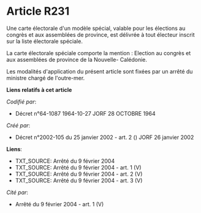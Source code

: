 # Article R231

Une carte électorale d'un modèle spécial, valable pour les élections au congrès et aux assemblées de province, est délivrée à
tout électeur inscrit sur la liste électorale spéciale.

La carte électorale spéciale comporte la mention : Election au congrès et aux assemblées de province de la Nouvelle-
Calédonie.

Les modalités d'application du présent article sont fixées par un arrêté du ministre chargé de l'outre-mer.

**Liens relatifs à cet article**

_Codifié par_:

  - Décret n°64-1087 1964-10-27 JORF 28 OCTOBRE 1964

_Créé par_:

  - Décret n°2002-105 du 25 janvier 2002 - art. 2 () JORF 26 janvier 2002

**Liens**:

  - TXT_SOURCE: Arrêté du 9 février 2004
  - TXT_SOURCE: Arrêté du 9 février 2004 - art. 1 (V)
  - TXT_SOURCE: Arrêté du 9 février 2004 - art. 2 (V)
  - TXT_SOURCE: Arrêté du 9 février 2004 - art. 3 (V)

_Cité par_:

  - Arrêté du 9 février 2004 - art. 1 (V)
